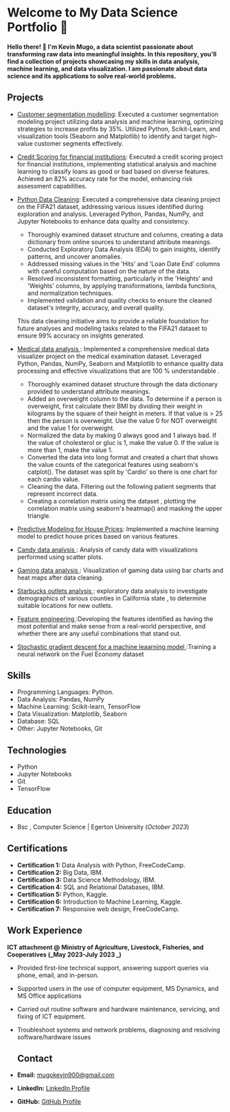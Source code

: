 # Welcome to My Data Science Portfolio 🚀

#### Hello there! 👋 I'm Kevin Mugo, a data scientist passionate about transforming raw data into meaningful insights. In this repository, you'll find a collection of projects showcasing my skills in data analysis, machine learning, and data visualization. I am passionate about data science and its applications to solve real-world problems.

## Projects
- [Customer segmentation modelling](https://github.com/anzykenya/Customer-Segmenation): Executed a customer segmentation modeling project utilizing data analysis and machine learning, optimizing strategies to increase profits by 35%. Utilized Python, Scikit-Learn, and 
visualization tools (Seaborn and Matplotlib) to identify and target high-value customer segments effectively.

- [Credit Scoring for financial institutions](https://github.com/anzykenya/Credit-scoring-Project): Executed a credit scoring project for financial institutions, implementing statistical analysis and machine learning to classify loans as good or bad based on diverse features. Achieved an 82% accuracy rate for the model, enhancing risk assessment capabilities.
  
- [Python Data Cleaning](https://github.com/anzykenya/Python_data_cleaning.): Executed a comprehensive data cleaning project on the FIFA21 dataset, addressing various issues identified during exploration and analysis. Leveraged Python, Pandas, NumPy, and Jupyter Notebooks to enhance data quality and consistency.

   - Thoroughly examined dataset structure and columns, creating a data dictionary from online sources to understand attribute meanings.
   - Conducted Exploratory Data Analysis (EDA) to gain insights, identify patterns, and uncover anomalies.
   - Addressed missing values in the 'Hits' and 'Loan Date End' columns with careful computation based on the nature of the data.
   - Resolved inconsistent formatting, particularly in the 'Heights' and 'Weights' columns, by applying transformations, lambda functions, and normalization techniques.
   - Implemented validation and quality checks to ensure the cleaned dataset's integrity, accuracy, and overall quality.
  
   This data cleaning initiative aims to provide a reliable foundation for future analyses and modeling tasks related to the FIFA21 dataset to ensure 99% accuracy on insights generated.

- [Medical data  analysis  ](https://github.com/anzykenya/Medical-data-analysis): Implemented a comprehensive medical data visualizer project on the medical examination dataset. Leveraged Python, Pandas, NumPy, Seaborn and Matplotlib  to enhance quality data processing and effective visualizations that are 100 % understandable . 

   - Thoroughly examined dataset structure through the data dictionary provided to understand attribute meanings.
   - Added an overweight column to the data. To determine if a person is overweight, first calculate their BMI by dividing their weight in kilograms by the square of their height in 
     meters. If that value is > 25 then the person is overweight. Use the value 0 for NOT overweight and the value 1 for overweight.
   - Normalized the data by making 0 always good and 1 always bad. If the value of cholesterol or gluc is 1, make the value 0. If the value is more than 1, make the value 1.
   - Converted the data into long format and created a chart that shows the value counts of the categorical features using seaborn's catplot(). The dataset was split by 'Cardio' so there 
     is one chart for each cardio value.
   - Cleaning the data. Filtering out the following patient segments that represent incorrect data.
   - Creating a correlation matrix using the dataset , plotting the correlation matrix using seaborn's heatmap() and masking the upper triangle.
    

- [Predictive Modeling for House Prices](https://github.com/anzykenya/Housing_predictions-model): Implemented a machine learning model to predict house prices based on various features.
- [Candy data analysis ](https://github.com/anzykenya/Candy-data-analyis): Analysis of candy data with visualizations performed using scatter plots.
- [Gaming data analysis  ](https://github.com/anzykenya/Gaming-data-analysis): Visualization of gaming data using bar charts and heat maps after data cleaning.
- [Starbucks outlets analysis  ](https://github.com/anzykenya/Starbucks-Analysis): exploratory data analysis to investigate demographics of various counties in California state , to determine suitable locations for new outlets.
- [Feature engineering  ](https://github.com/anzykenya/Feature-engineering1):Developing the features identified as having the most potential and make sense from a real-world perspective, and whether there are any useful combinations that stand out.
- [Stochastic gradient descent for a machine leaarning model  ](https://github.com/anzykenya/SGD/blob/main/SGD.ipynb):Training a neural network on the Fuel Economy dataset
   

## Skills

- Programming Languages: Python.
- Data Analysis: Pandas, NumPy
- Machine Learning: Scikit-learn, TensorFlow
- Data Visualization: Matplotlib, Seaborn
- Database: SQL
- Other: Jupyter Notebooks, Git

## Technologies

- Python
- Jupyter Notebooks
- Git
- TensorFlow

## Education
- Bsc , Computer Science | Egerton University (_October 2023_)

## Certifications

- **Certification 1:** Data Analysis with Python, FreeCodeCamp.
- **Certification 2:** Big Data, IBM.
- **Certification 3:** Data Science Methodology, IBM.
- **Certification 4:** SQL and Relational Databases, IBM.
- **Certification 5:** Python, Kaggle.
- **Certification 6:** Introduction to Machine Learning, Kaggle.
- **Certification 7:** Responsive web design, FreeCodeCamp.
  

## Work Experience
**ICT attachment @ Ministry of Agriculture, Livestock, Fisheries, and Cooperatives  (_May 2023-July 2023  _)**
- Provided first-line technical support, answering support queries via phone, email, and in-person.  
- Supported users in the use of computer equipment, MS Dynamics, and MS Office applications
- Carried out routine software and hardware maintenance, servicing, and fixing of ICT equipment.
- Troubleshoot systems and network problems, diagnosing and resolving software/hardware issues

  ## Contact

- **Email:** mugokevin900@gmail.com
- **LinkedIn:** [LinkedIn Profile](https://www.linkedin.com/in/kevin-mugo-712b341bb/)
- **GitHub:** [GitHub Profile](https://github.com/anzykenya)


